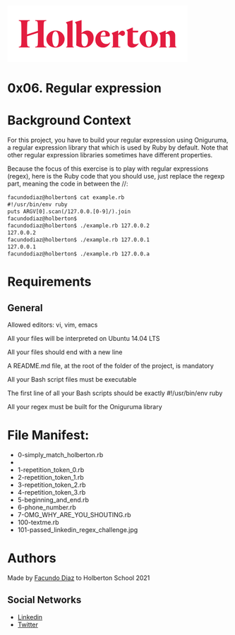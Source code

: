 ![alt text](https://github.com/facu2279/holberton-system_engineering-devops/blob/master/0x06-regular_expressions/holberton-logo.png)
# 0x06. Regular expression
# Background Context

For this project, you have to build your regular expression using Oniguruma, a regular expression library that which is used by Ruby by default. Note that other regular expression libraries sometimes have different properties.

Because the focus of this exercise is to play with regular expressions (regex), here is the Ruby code that you should use, just replace the regexp part, meaning the code in between the //:

```
facundodiaz@holberton$ cat example.rb
#!/usr/bin/env ruby
puts ARGV[0].scan(/127.0.0.[0-9]/).join
facundodiaz@holberton$
facundodiaz@holberton$ ./example.rb 127.0.0.2
127.0.0.2
facundodiaz@holberton$ ./example.rb 127.0.0.1
127.0.0.1
facundodiaz@holberton$ ./example.rb 127.0.0.a
```

# Requirements
General
----------
Allowed editors: vi, vim, emacs

All your files will be interpreted on Ubuntu 14.04 LTS

All your files should end with a new line

A README.md file, at the root of the folder of the project, is mandatory

All your Bash script files must be executable

The first line of all your Bash scripts should be exactly #!/usr/bin/env ruby

All your regex must be built for the Oniguruma library

# File Manifest:
- 0-simply_match_holberton.rb
- 
- 1-repetition_token_0.rb
- 2-repetition_token_1.rb
- 3-repetition_token_2.rb
- 4-repetition_token_3.rb
- 5-beginning_and_end.rb
- 6-phone_number.rb
- 7-OMG_WHY_ARE_YOU_SHOUTING.rb
- 100-textme.rb
- 101-passed_linkedin_regex_challenge.jpg

# Authors
Made by [Facundo Diaz](https://github.com/facu2279) to Holberton School 2021

Social Networks
-------------------
- [Linkedin](https://www.linkedin.com/in/facundo-d%C3%ADaz-720110149/)
- [Twitter](https://twitter.com/facudiazuy)